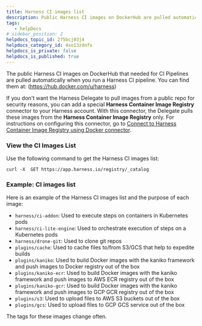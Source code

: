 ```yaml
---
title: Harness CI images list
description: Public Harness CI images on DockerHub are pulled automatically when you run Harness CI pipelines.
tags:
   - helpDocs
# sidebar_position: 2
helpdocs_topic_id: 275bcj03j4
helpdocs_category_id: 4xo13zdnfx
helpdocs_is_private: false
helpdocs_is_published: true
---
```


The public Harness CI images on DockerHub that needed for CI Pipelines are pulled automatically when you run a Harness CI pipeline. You can find them at: (https://hub.docker.com/u/harness)

If you don't want the Harness Delegate to pull images from a public repo for security reasons, you can add a special **Harness Container Image Registry** connector to your Harness account. With this connector, the Delegate pulls these images from the **Harness Container Image Registry** only. For instructions on configuring this connector, go to [Connect to Harness Container Image Registry using Docker connector](../../platform/7_Connectors/connect-to-harness-container-image-registry-using-docker-connector.md).

### View the CI Images List

Use the following command to get the Harness CI images list:

```
curl -X  GET https://app.harness.io/registry/_catalog
```

### Example: CI images list

Here is an example of the Harness CI images list and the purpose of each image:

* `harness/ci-addon`: Used to execute steps on containers in Kubernetes pods
* `harness/ci-lite-engine`: Used to orchestrate execution of steps on a Kubernetes pods
* `harness/drone-git`: Used to clone git repos
* `plugins/cache`: Used to cache files to/from S3/GCS that help to expedite builds
* `plugins/kaniko`: Used to build Docker images with the kaniko framework and push images to Docker registry out of the box
* `plugins/kaniko-ecr`: Used to build Docker images with the kaniko framework and push images to AWS ECR registry out of the box
* `plugins/kaniko-gcr`: Used to build Docker images with the kaniko framework and push images to GCP GCR registry out of the box
* `plugins/s3`: Used to upload files to AWS S3 buckets out of the box
* `plugins/gcs`: Used to upload files to GCP GCS service out of the box

The tags for these images change often.